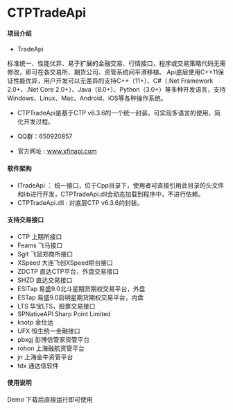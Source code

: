# CTPTradeApi

#### 项目介绍
- TradeApi

​        标准统一、性能优异、易于扩展的金融交易、行情接口，程序或交易策略代码无需修改，即可在各交易所、期货公司、资管系统间平滑移植。 Api底层使用C++11保证性能优异，用户开发可以无差异的支持C++（11+）、C#（.Net Framework 2.0+、.Net Core 2.0+）、Java（8.0+）、Python（3.0+）等多种开发语言，支持Windows、Linux、Mac、Android、iOS等各种操作系统。

- CTPTradeApi是基于CTP v6.3.6的一个统一封装，可实现多语言的使用，简化开发过程。

- QQ群：650920857
- 官方网址 : www.xfinapi.com

#### 软件架构
- ITradeApi ： 统一接口，位于Cpp目录下，使用者可直接引用此目录的头文件和lib进行开发，CTPTradeApi.dll会动态加载到程序中，不进行依赖。
- CTPTradeApi.dll : 对底层CTP v6.3.6的封装。

#### 支持交易接口

- CTP 上期所接口
- Feams 飞马接口
- Sgit 飞鼠郑商所接口
- XSpeed 大连飞创XSpeed柜台接口
- ZDCTP 直达CTP平台，外盘交易接口
- SHZD 直达交易接口
- ESITap 易盛9.0北斗星期货期权交易平台，外盘
- ESTap 易盛9.0启明星期货期权交易平台，内盘
- LTS  华宝LTS，股票交易接口
- SPNativeAPI   Sharp Point Limited 
- ksotp 金仕达
- UFX  恒生统一金融接口
- pbxgj 彭博信管家资管平台
- rohon 上海融航资管平台
- jn 上海金牛资管平台
- tdx 通达信软件

#### 使用说明

Demo 下载后直接运行即可使用